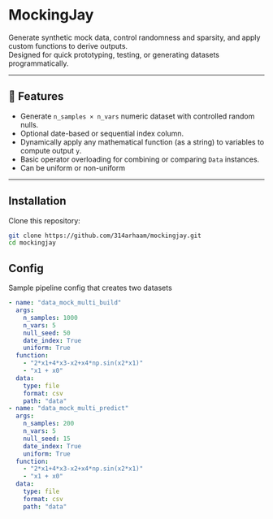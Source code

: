 # MockingJay

Generate synthetic mock data, control randomness and sparsity, and apply custom functions to derive outputs.  
Designed for quick prototyping, testing, or generating datasets programmatically.

---

## 🚀 Features

- Generate `n_samples × n_vars` numeric dataset with controlled random nulls.
- Optional date-based or sequential index column.
- Dynamically apply any mathematical function (as a string) to variables to compute output `y`.
- Basic operator overloading for combining or comparing `Data` instances.
- Can be uniform or non-uniform

---

## Installation

Clone this repository:

```bash
git clone https://github.com/314arhaam/mockingjay.git
cd mockingjay
```

## Config

Sample pipeline config that creates two datasets

```yaml
- name: "data_mock_multi_build"
  args:
    n_samples: 1000
    n_vars: 5
    null_seed: 50
    date_index: True
    uniform: True
  function: 
    - "2*x1+4*x3-x2+x4*np.sin(x2*x1)"
    - "x1 + x0"
  data:
    type: file
    format: csv
    path: "data"
- name: "data_mock_multi_predict"
  args:
    n_samples: 200
    n_vars: 5
    null_seed: 15
    date_index: True
    uniform: True
  function: 
    - "2*x1+4*x3-x2+x4*np.sin(x2*x1)"
    - "x1 + x0"
  data:
    type: file
    format: csv
    path: "data"
```